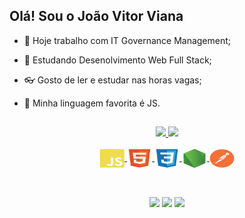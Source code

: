 ## Olá! Sou o João Vitor Viana

- 🔭 Hoje trabalho com IT Governance Management;
- 🌱 Estudando Desenolvimento Web Full Stack;
- 👓 Gosto de ler e estudar nas horas vagas;
- 🎯 Minha linguagem favorita é JS.

  ##

<div align="center">
  <a href="https://github.com/joao-vviana">
  <img height="150em" 
    src="https://github-readme-stats.vercel.app/api?username=joao-vviana&show_icons=true&theme=tokyonight&include_all_commits=true&count_private=true"/>
  <img height="150em" 
    src="https://github-readme-stats.vercel.app/api/top-langs/?username=joao-vviana&layout=compact&langs_count=7&theme=tokyonight"/>
</div>
 <div align="center">
  <div style="display: inline_block"><br>
  <img align="center" alt="Joao-Js" height="30" width="40" src="https://raw.githubusercontent.com/devicons/devicon/master/icons/javascript/javascript-plain.svg">
  <img align="center" alt="Joao-HTML" height="30" width="40" src="https://raw.githubusercontent.com/devicons/devicon/master/icons/html5/html5-original.svg">
  <img align="center" alt="Joao-CSS" height="30" width="40" src="https://raw.githubusercontent.com/devicons/devicon/master/icons/css3/css3-original.svg">
  <img align="center" alt="Joao-NODEJS" height="30" width="40" src="https://raw.githubusercontent.com/devicons/devicon/master/icons/nodejs/nodejs-original.svg">
  <img align="center" alt="Joao-POSTMAN" height="30" width="40" src="https://raw.githubusercontent.com/devicons/devicon/master/icons/postman/postman-original.svg">
  </div>
 </div> 
  
  ##
  <br>
  
  <div align="center"> 
  <a href="https://instagram.com/jo4ov_" target="_blank"><img src="https://img.shields.io/badge/-Instagram-%23E4405F?style=for-the-badge&logo=instagram&logoColor=white" target="_blank"></a>
  <a href = "mailto:jviana052@gmail.com"><img src="https://img.shields.io/badge/-Gmail-%23333?style=for-the-badge&logo=gmail&logoColor=white" target="_blank"></a>
  <a href="https://www.linkedin.com/in/jo%C3%A3o-vitor-viana-9bb546223/" target="_blank"><img src="https://img.shields.io/badge/-LinkedIn-%230077B5?style=for-the-badge&logo=linkedin&logoColor=white" target="_blank"></a> 
</div>
